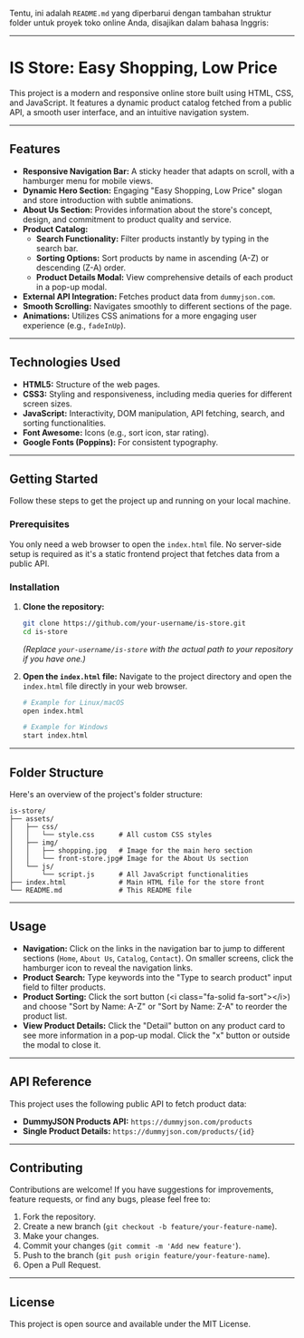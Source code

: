 Tentu, ini adalah `README.md` yang diperbarui dengan tambahan struktur folder untuk proyek toko online Anda, disajikan dalam bahasa Inggris:

-----

# IS Store: Easy Shopping, Low Price

This project is a modern and responsive online store built using HTML, CSS, and JavaScript. It features a dynamic product catalog fetched from a public API, a smooth user interface, and an intuitive navigation system.

-----

## Features

  * **Responsive Navigation Bar:** A sticky header that adapts on scroll, with a hamburger menu for mobile views.
  * **Dynamic Hero Section:** Engaging "Easy Shopping, Low Price" slogan and store introduction with subtle animations.
  * **About Us Section:** Provides information about the store's concept, design, and commitment to product quality and service.
  * **Product Catalog:**
      * **Search Functionality:** Filter products instantly by typing in the search bar.
      * **Sorting Options:** Sort products by name in ascending (A-Z) or descending (Z-A) order.
      * **Product Details Modal:** View comprehensive details of each product in a pop-up modal.
  * **External API Integration:** Fetches product data from `dummyjson.com`.
  * **Smooth Scrolling:** Navigates smoothly to different sections of the page.
  * **Animations:** Utilizes CSS animations for a more engaging user experience (e.g., `fadeInUp`).

-----

## Technologies Used

  * **HTML5:** Structure of the web pages.
  * **CSS3:** Styling and responsiveness, including media queries for different screen sizes.
  * **JavaScript:** Interactivity, DOM manipulation, API fetching, search, and sorting functionalities.
  * **Font Awesome:** Icons (e.g., sort icon, star rating).
  * **Google Fonts (Poppins):** For consistent typography.

-----

## Getting Started

Follow these steps to get the project up and running on your local machine.

### Prerequisites

You only need a web browser to open the `index.html` file. No server-side setup is required as it's a static frontend project that fetches data from a public API.

### Installation

1.  **Clone the repository:**

    ```bash
    git clone https://github.com/your-username/is-store.git
    cd is-store
    ```

    *(Replace `your-username/is-store` with the actual path to your repository if you have one.)*

2.  **Open the `index.html` file:**
    Navigate to the project directory and open the `index.html` file directly in your web browser.

    ```bash
    # Example for Linux/macOS
    open index.html

    # Example for Windows
    start index.html
    ```

-----

## Folder Structure

Here's an overview of the project's folder structure:

```
is-store/
├── assets/
│   ├── css/
│   │   └── style.css      # All custom CSS styles
│   ├── img/
│   │   ├── shopping.jpg   # Image for the main hero section
│   │   └── front-store.jpg# Image for the About Us section
│   └── js/
│       └── script.js      # All JavaScript functionalities
├── index.html             # Main HTML file for the store front
└── README.md              # This README file
```

-----

## Usage

  * **Navigation:** Click on the links in the navigation bar to jump to different sections (`Home`, `About Us`, `Catalog`, `Contact`). On smaller screens, click the hamburger icon to reveal the navigation links.
  * **Product Search:** Type keywords into the "Type to search product" input field to filter products.
  * **Product Sorting:** Click the sort button (\<i class="fa-solid fa-sort"\>\</i\>) and choose "Sort by Name: A-Z" or "Sort by Name: Z-A" to reorder the product list.
  * **View Product Details:** Click the "Detail" button on any product card to see more information in a pop-up modal. Click the "x" button or outside the modal to close it.

-----

## API Reference

This project uses the following public API to fetch product data:

  * **DummyJSON Products API:** `https://dummyjson.com/products`
  * **Single Product Details:** `https://dummyjson.com/products/{id}`

-----

## Contributing

Contributions are welcome\! If you have suggestions for improvements, feature requests, or find any bugs, please feel free to:

1.  Fork the repository.
2.  Create a new branch (`git checkout -b feature/your-feature-name`).
3.  Make your changes.
4.  Commit your changes (`git commit -m 'Add new feature'`).
5.  Push to the branch (`git push origin feature/your-feature-name`).
6.  Open a Pull Request.

-----

## License

This project is open source and available under the MIT License.
